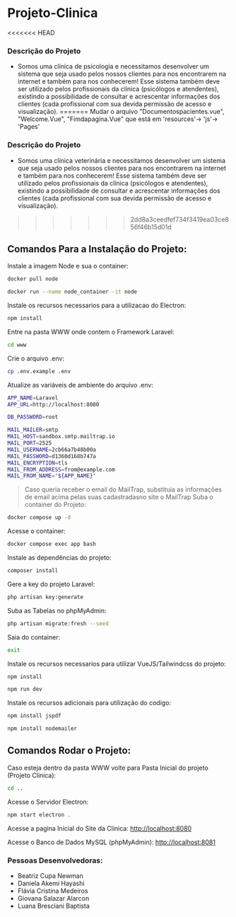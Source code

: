 # Projeto-Clinica
<<<<<<< HEAD

### Descrição do Projeto
- Somos uma clínica de psicologia e necessitamos desenvolver um sistema que seja usado pelos nossos clientes para nos encontrarem na internet e também para nos conhecerem! Esse sistema também deve ser utilizado pelos profissionais da clínica (psicólogos e atendentes), existindo a possibilidade de consultar e acrescentar informações dos clientes (cada profissional com sua devida permissão de acesso e visualização).
=======
Mudar o arquivo "Documentospacientes.vue", "Welcome.Vue", "Fimdapagina.Vue" que está em 'resources'-> 'js'-> 'Pages'
### Descrição do Projeto
- Somos uma clínica veterinária e necessitamos desenvolver um sistema que seja usado pelos nossos clientes para nos encontrarem na internet e também para nos conhecerem! Esse sistema também deve ser utilizado pelos profissionais da clínica (psicólogos e atendentes), existindo a possibilidade de consultar e acrescentar informações dos clientes (cada profissional com sua devida permissão de acesso e visualização).
>>>>>>> 2dd8a3ceedfef734f3419ea03ce856f46b15d01d


## Comandos Para a Instalação do Projeto:
Instale a imagem Node e sua o container:
```sh
docker pull node
```
```sh
docker run --name node_container -it node
```
Instale os recursos necessarios para a utilizacao do Electron:
```sh
npm install
```
Entre na pasta WWW onde contem o Framework Laravel:
```sh
cd www
```
Crie o arquivo .env:
```sh
cp .env.example .env
```
Atualize as variáveis de ambiente do arquivo .env:
```sh
APP_NAME=Laravel
APP_URL=http://localhost:8080

DB_PASSWORD=root

MAIL_MAILER=smtp
MAIL_HOST=sandbox.smtp.mailtrap.io
MAIL_PORT=2525
MAIL_USERNAME=2cb66a7b48b00a
MAIL_PASSWORD=d1360d168b747a
MAIL_ENCRYPTION=tls
MAIL_FROM_ADDRESS=from@example.com
MAIL_FROM_NAME="${APP_NAME}"
```
> Caso queria receber o email do MailTrap, substituia as informações de email acima pelas suas cadastradasno site o MailTrap
Suba o container do Projeto:
```sh
docker compose up -d
```
Acesse o container:
```sh
docker compose exec app bash
```
Instale as dependências do projeto:
```sh
composer install
```
Gere a key do projeto Laravel:
```sh
php artisan key:generate
```
Suba as Tabelas no phpMyAdmin:
```sh
php artisan migrate:fresh --seed
```

Saia do container:
```sh
exit
```
Instale os recursos necessarios para utilizar VueJS/Tailwindcss do projeto:
```sh
npm install
```
```sh
npm run dev
```
Instale os recursos adicionais para utilização do codigo:
```sh
npm install jspdf 
```
```sh
npm install nodemailer
```

## Comandos Rodar o Projeto:
Caso esteja dentro da pasta WWW volte para Pasta Inicial do projeto (Projeto Clinica):
```sh
cd ..
```
Acesse o Servidor Electron:
```sh
npm start electron .
```

Acesse a pagina Inicial do Site da Clinica:
[http://localhost:8080](http://localhost:8080)

Acesse o Banco de Dados MySQL (phpMyAdmin):
[http://localhost:8081](http://localhost:8081)


### Pessoas Desenvolvedoras: 
- Beatriz Cupa Newman
- Daniela Akemi Hayashi
- Flávia Cristina Medeiros
- Giovana Salazar Alarcon
- Luana Bresciani Baptista
